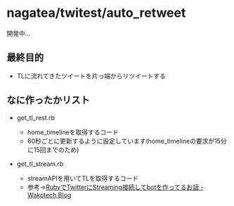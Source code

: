 # nagatea/twitest/auto_retweet

開発中...

## 最終目的
- TLに流れてきたツイートを片っ端からリツイートする


## なに作ったかリスト

- get_tl\_rest.rb

    - home_timelineを取得するコード
    - 60秒ごとに更新するように設定しています(home_timelineの要求が15分に15回までのため)


- get_tl\_stream.rb

    - streamAPIを用いてTLを取得するコード
    - 参考→[RubyでTwitterにStreaming接続してbotを作ってるお話 - Wakotech Blog](http://yutaszk23.hatenadiary.jp/entry/2014/06/05/142337)